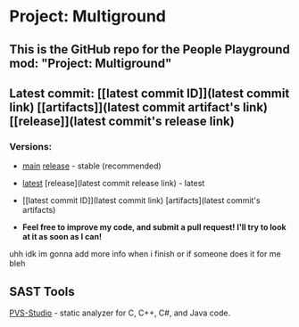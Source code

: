 # Project: Multiground

## This is the GitHub repo for the People Playground mod: "Project: Multiground"

## Latest commit: [[latest commit ID]](latest commit link) [[artifacts]](latest commit artifact's link) [[release]](latest commit's release link)

### Versions:
- [main](https://github.com/zombi-dev-org/Project-Multiground/tree/main) [release](example.com) - stable (recommended)
- [latest](https://github.com/zombi-dev-org/Project-Multiground/tree/latest) [release](latest commit release link) - latest
- [[latest commit ID]](latest commit link) [artifacts](latest commit's artifacts)

- **Feel free to improve my code, and submit a pull request! I'll try to look at it as soon as I can!**

uhh idk im gonna add more info when i finish or if someone does it for me
bleh



## SAST Tools
[PVS-Studio](https://pvs-studio.com/en/pvs-studio/?utm_source=website&utm_medium=github&utm_campaign=open_source) - static analyzer for C, C++, C#, and Java code.